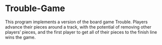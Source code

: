 # Trouble-Game
This program implements a version of the board game Trouble. Players advance their pieces around a
track, with the potential of removing other players’ pieces, and the first player to get all of their pieces to
the finish line wins the game.

